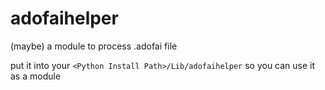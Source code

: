 # adofaihelper
(maybe) a module to process .adofai file

put it into your `<Python Install Path>/Lib/adofaihelper` so you can use it as a module
